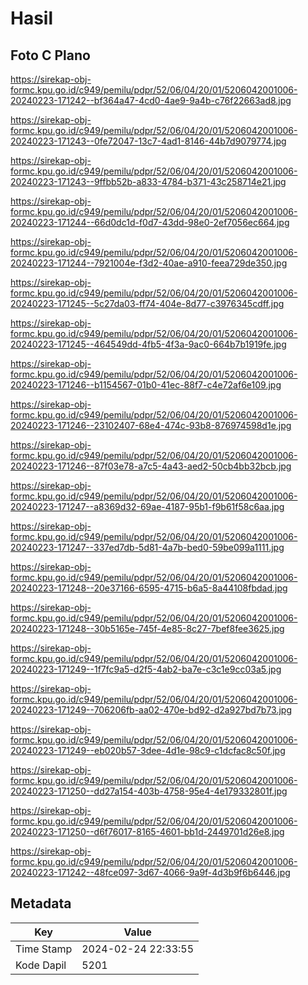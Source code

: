 # Hasil

## Foto C Plano

https://sirekap-obj-formc.kpu.go.id/c949/pemilu/pdpr/52/06/04/20/01/5206042001006-20240223-171242--bf364a47-4cd0-4ae9-9a4b-c76f22663ad8.jpg

https://sirekap-obj-formc.kpu.go.id/c949/pemilu/pdpr/52/06/04/20/01/5206042001006-20240223-171243--0fe72047-13c7-4ad1-8146-44b7d9079774.jpg

https://sirekap-obj-formc.kpu.go.id/c949/pemilu/pdpr/52/06/04/20/01/5206042001006-20240223-171243--9ffbb52b-a833-4784-b371-43c258714e21.jpg

https://sirekap-obj-formc.kpu.go.id/c949/pemilu/pdpr/52/06/04/20/01/5206042001006-20240223-171244--66d0dc1d-f0d7-43dd-98e0-2ef7056ec664.jpg

https://sirekap-obj-formc.kpu.go.id/c949/pemilu/pdpr/52/06/04/20/01/5206042001006-20240223-171244--7921004e-f3d2-40ae-a910-feea729de350.jpg

https://sirekap-obj-formc.kpu.go.id/c949/pemilu/pdpr/52/06/04/20/01/5206042001006-20240223-171245--5c27da03-ff74-404e-8d77-c3976345cdff.jpg

https://sirekap-obj-formc.kpu.go.id/c949/pemilu/pdpr/52/06/04/20/01/5206042001006-20240223-171245--464549dd-4fb5-4f3a-9ac0-664b7b1919fe.jpg

https://sirekap-obj-formc.kpu.go.id/c949/pemilu/pdpr/52/06/04/20/01/5206042001006-20240223-171246--b1154567-01b0-41ec-88f7-c4e72af6e109.jpg

https://sirekap-obj-formc.kpu.go.id/c949/pemilu/pdpr/52/06/04/20/01/5206042001006-20240223-171246--23102407-68e4-474c-93b8-876974598d1e.jpg

https://sirekap-obj-formc.kpu.go.id/c949/pemilu/pdpr/52/06/04/20/01/5206042001006-20240223-171246--87f03e78-a7c5-4a43-aed2-50cb4bb32bcb.jpg

https://sirekap-obj-formc.kpu.go.id/c949/pemilu/pdpr/52/06/04/20/01/5206042001006-20240223-171247--a8369d32-69ae-4187-95b1-f9b61f58c6aa.jpg

https://sirekap-obj-formc.kpu.go.id/c949/pemilu/pdpr/52/06/04/20/01/5206042001006-20240223-171247--337ed7db-5d81-4a7b-bed0-59be099a1111.jpg

https://sirekap-obj-formc.kpu.go.id/c949/pemilu/pdpr/52/06/04/20/01/5206042001006-20240223-171248--20e37166-6595-4715-b6a5-8a44108fbdad.jpg

https://sirekap-obj-formc.kpu.go.id/c949/pemilu/pdpr/52/06/04/20/01/5206042001006-20240223-171248--30b5165e-745f-4e85-8c27-7bef8fee3625.jpg

https://sirekap-obj-formc.kpu.go.id/c949/pemilu/pdpr/52/06/04/20/01/5206042001006-20240223-171249--1f7fc9a5-d2f5-4ab2-ba7e-c3c1e9cc03a5.jpg

https://sirekap-obj-formc.kpu.go.id/c949/pemilu/pdpr/52/06/04/20/01/5206042001006-20240223-171249--706206fb-aa02-470e-bd92-d2a927bd7b73.jpg

https://sirekap-obj-formc.kpu.go.id/c949/pemilu/pdpr/52/06/04/20/01/5206042001006-20240223-171249--eb020b57-3dee-4d1e-98c9-c1dcfac8c50f.jpg

https://sirekap-obj-formc.kpu.go.id/c949/pemilu/pdpr/52/06/04/20/01/5206042001006-20240223-171250--dd27a154-403b-4758-95e4-4e179332801f.jpg

https://sirekap-obj-formc.kpu.go.id/c949/pemilu/pdpr/52/06/04/20/01/5206042001006-20240223-171250--d6f76017-8165-4601-bb1d-2449701d26e8.jpg

https://sirekap-obj-formc.kpu.go.id/c949/pemilu/pdpr/52/06/04/20/01/5206042001006-20240223-171242--48fce097-3d67-4066-9a9f-4d3b9f6b6446.jpg


## Metadata

| Key        | Value               |
| ---------- | ------------------- |
| Time Stamp | 2024-02-24 22:33:55 |
| Kode Dapil | 5201                |



